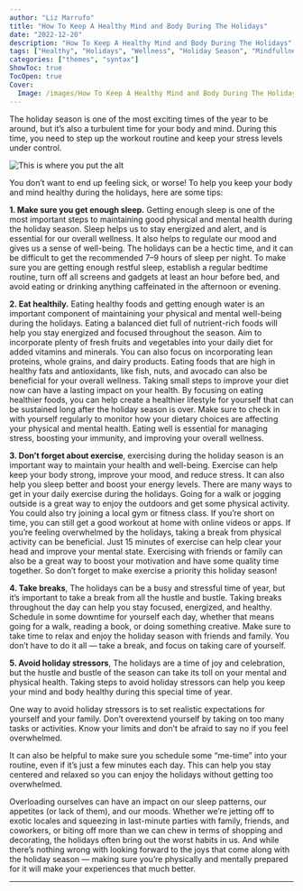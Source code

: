 ```yaml
---
author: "Liz Marrufo"
title: "How To Keep A Healthy Mind and Body During The Holidays"
date: "2022-12-20"
description: "How To Keep A Healthy Mind and Body During The Holidays"
tags: ["Healthy", "Holidays", "Wellness", "Holiday Season", "Mindfullness"]
categories: ["themes", "syntax"]
ShowToc: true
TocOpen: true
Cover:
  Image: /images/How To Keep A Healthy Mind and Body During The Holidays.png
---
```


The holiday season is one of the most exciting times of the year to be around, but it’s also a turbulent time for your body and mind. During this time, you need to step up the workout routine and keep your stress levels under control.

![This is where you put the alt](https://miro.medium.com/v2/resize:fit:1400/format:webp/1*PvZRHhc3SY_Q-mInVUjXUw.jpeg "yoga christmas")

You don’t want to end up feeling sick, or worse! To help you keep your body and mind healthy during the holidays, here are some tips:

**1. Make sure you get enough sleep.** Getting enough sleep is one of the most important steps to maintaining good physical and mental health during the holiday season. Sleep helps us to stay energized and alert, and is essential for our overall wellness. It also helps to regulate our mood and gives us a sense of well-being. The holidays can be a hectic time, and it can be difficult to get the recommended 7–9 hours of sleep per night. To make sure you are getting enough restful sleep, establish a regular bedtime routine, turn off all screens and gadgets at least an hour before bed, and avoid eating or drinking anything caffeinated in the afternoon or evening.

**2. Eat healthily.** Eating healthy foods and getting enough water is an important component of maintaining your physical and mental well-being during the holidays. Eating a balanced diet full of nutrient-rich foods will help you stay energized and focused throughout the season. Aim to incorporate plenty of fresh fruits and vegetables into your daily diet for added vitamins and minerals. You can also focus on incorporating lean proteins, whole grains, and dairy products. Eating foods that are high in healthy fats and antioxidants, like fish, nuts, and avocado can also be beneficial for your overall wellness. Taking small steps to improve your diet now can have a lasting impact on your health.
By focusing on eating healthier foods, you can help create a healthier lifestyle for yourself that can be sustained long after the holiday season is over. Make sure to check in with yourself regularly to monitor how your dietary choices are affecting your physical and mental health. Eating well is essential for managing stress, boosting your immunity, and improving your overall wellness.

**3. Don’t forget about exercise**, exercising during the holiday season is an important way to maintain your health and well-being. Exercise can help keep your body strong, improve your mood, and reduce stress. It can also help you sleep better and boost your energy levels. There are many ways to get in your daily exercise during the holidays. Going for a walk or jogging outside is a great way to enjoy the outdoors and get some physical activity. You could also try joining a local gym or fitness class. If you’re short on time, you can still get a good workout at home with online videos or apps.
If you’re feeling overwhelmed by the holidays, taking a break from physical activity can be beneficial. Just 15 minutes of exercise can help clear your head and improve your mental state. Exercising with friends or family can also be a great way to boost your motivation and have some quality time together. So don’t forget to make exercise a priority this holiday season!

**4. Take breaks**, The holidays can be a busy and stressful time of year, but it’s important to take a break from all the hustle and bustle. Taking breaks throughout the day can help you stay focused, energized, and healthy. Schedule in some downtime for yourself each day, whether that means going for a walk, reading a book, or doing something creative. Make sure to take time to relax and enjoy the holiday season with friends and family. You don’t have to do it all — take a break, and focus on taking care of yourself.

**5. Avoid holiday stressors**, The holidays are a time of joy and celebration, but the hustle and bustle of the season can take its toll on your mental and physical health. Taking steps to avoid holiday stressors can help you keep your mind and body healthy during this special time of year.

One way to avoid holiday stressors is to set realistic expectations for yourself and your family. Don’t overextend yourself by taking on too many tasks or activities. Know your limits and don’t be afraid to say no if you feel overwhelmed.

It can also be helpful to make sure you schedule some “me-time” into your routine, even if it’s just a few minutes each day. This can help you stay centered and relaxed so you can enjoy the holidays without getting too overwhelmed.

Overloading ourselves can have an impact on our sleep patterns, our appetites (or lack of them), and our moods. Whether we’re jetting off to exotic locales and squeezing in last-minute parties with family, friends, and coworkers, or biting off more than we can chew in terms of shopping and decorating, the holidays often bring out the worst habits in us. And while there’s nothing wrong with looking forward to the joys that come along with the holiday season — making sure you’re physically and mentally prepared for it will make your experiences that much better.

---
